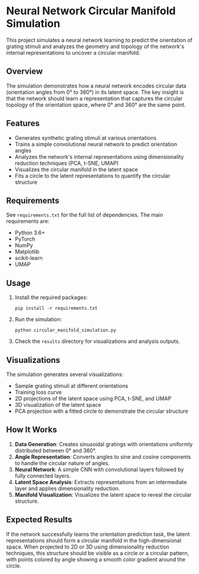 # Neural Network Circular Manifold Simulation

This project simulates a neural network learning to predict the orientation of grating stimuli and analyzes the geometry and topology of the network's internal representations to uncover a circular manifold.

## Overview

The simulation demonstrates how a neural network encodes circular data (orientation angles from 0° to 360°) in its latent space. The key insight is that the network should learn a representation that captures the circular topology of the orientation space, where 0° and 360° are the same point.

## Features

- Generates synthetic grating stimuli at various orientations
- Trains a simple convolutional neural network to predict orientation angles
- Analyzes the network's internal representations using dimensionality reduction techniques (PCA, t-SNE, UMAP)
- Visualizes the circular manifold in the latent space
- Fits a circle to the latent representations to quantify the circular structure

## Requirements

See `requirements.txt` for the full list of dependencies. The main requirements are:
- Python 3.6+
- PyTorch
- NumPy
- Matplotlib
- scikit-learn
- UMAP

## Usage

1. Install the required packages:
   ```
   pip install -r requirements.txt
   ```

2. Run the simulation:
   ```
   python circular_manifold_simulation.py
   ```

3. Check the `results` directory for visualizations and analysis outputs.

## Visualizations

The simulation generates several visualizations:
- Sample grating stimuli at different orientations
- Training loss curve
- 2D projections of the latent space using PCA, t-SNE, and UMAP
- 3D visualization of the latent space
- PCA projection with a fitted circle to demonstrate the circular structure

## How It Works

1. **Data Generation**: Creates sinusoidal gratings with orientations uniformly distributed between 0° and 360°.
2. **Angle Representation**: Converts angles to sine and cosine components to handle the circular nature of angles.
3. **Neural Network**: A simple CNN with convolutional layers followed by fully connected layers.
4. **Latent Space Analysis**: Extracts representations from an intermediate layer and applies dimensionality reduction.
5. **Manifold Visualization**: Visualizes the latent space to reveal the circular structure.

## Expected Results

If the network successfully learns the orientation prediction task, the latent representations should form a circular manifold in the high-dimensional space. When projected to 2D or 3D using dimensionality reduction techniques, this structure should be visible as a circle or a circular pattern, with points colored by angle showing a smooth color gradient around the circle. 